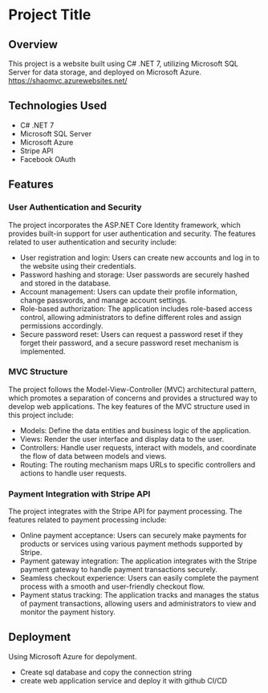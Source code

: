 # Project Title

## Overview

This project is a website built using C# .NET 7, utilizing Microsoft SQL Server for data storage, and deployed on Microsoft Azure.
https://shaomvc.azurewebsites.net/

## Technologies Used

- C# .NET 7
- Microsoft SQL Server
- Microsoft Azure
- Stripe API
- Facebook OAuth

## Features

### User Authentication and Security
The project incorporates the ASP.NET Core Identity framework, which provides built-in support for user authentication and security. The features related to user authentication and security include:

- User registration and login: Users can create new accounts and log in to the website using their credentials.
- Password hashing and storage: User passwords are securely hashed and stored in the database.
- Account management: Users can update their profile information, change passwords, and manage account settings.
- Role-based authorization: The application includes role-based access control, allowing administrators to define different roles and assign permissions accordingly.
- Secure password reset: Users can request a password reset if they forget their password, and a secure password reset mechanism is implemented.

### MVC Structure
The project follows the Model-View-Controller (MVC) architectural pattern, which promotes a separation of concerns and provides a structured way to develop web applications. The key features of the MVC structure used in this project include:

- Models: Define the data entities and business logic of the application.
- Views: Render the user interface and display data to the user.
- Controllers: Handle user requests, interact with models, and coordinate the flow of data between models and views.
- Routing: The routing mechanism maps URLs to specific controllers and actions to handle user requests.

### Payment Integration with Stripe API
The project integrates with the Stripe API for payment processing. The features related to payment processing include:

- Online payment acceptance: Users can securely make payments for products or services using various payment methods supported by Stripe.
- Payment gateway integration: The application integrates with the Stripe payment gateway to handle payment transactions securely.
- Seamless checkout experience: Users can easily complete the payment process with a smooth and user-friendly checkout flow.
- Payment status tracking: The application tracks and manages the status of payment transactions, allowing users and administrators to view and monitor the payment history.

## Deployment
Using Microsoft Azure for depolyment.

- Create sql database and copy the connection string
- create web application service and deploy it with github CI/CD
